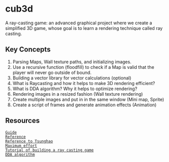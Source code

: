 # cub3d
A ray-casting game: an advanced graphical project where we create a simplified 3D game, whose goal is to learn a rendering technique called ray casting.

## Key Concepts
1. Parsing Maps, Wall texture paths, and initializing images.
2. Use a recursive function (floodfill) to check if a Map is valid that the player will never go outside of bound.
3. Building a vector library for vector calculations (optional)
4. What is Raycasting and how it helps to make 3D rendering efficient?
5. What is DDA algorithm? Why it helps to optimize rendering?
6. Rendering images in a resized fashion (Wall texture rendering)
6. Create multiple images and put in in the same window (Mini map, Sprite)
7. Create a script of frames and generate animation effects (Animation)

## Resources
[`Guide`](https://harm-smits.github.io/42docs/projects/cub3d) <br>
[`Reference`](https://github.com/pasqualerossi/Cub3D) <br>
[`Reference to Tsunghao`](https://github.com/Tsunghao-C/Common-Course/tree/main/cub3d) <br>
[`Maximum effort`](https://github.com/ael-bekk/Cub3d-Advanced-Raycasting) <br>
[`Tutorial of building a ray casting game`](https://lodev.org/cgtutor/raycasting.html) <br>
[`DDA algorithm`](https://youtu.be/NbSee-XM7WA?si=taWsY2doGi90ieGD) <br>
